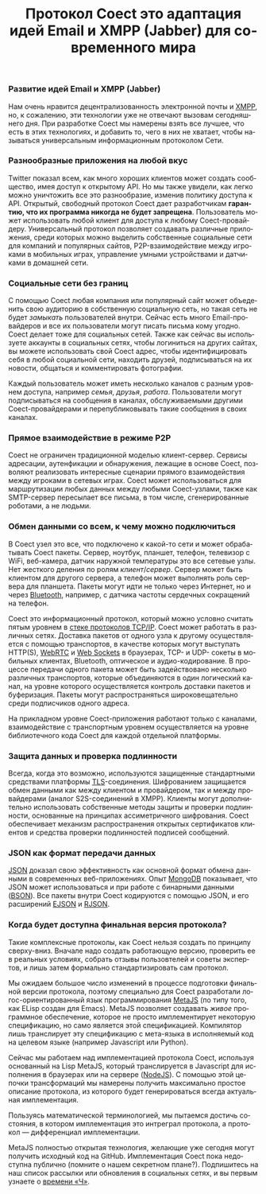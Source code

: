 ﻿---
layout: 'default'
slug: 'protocol'
url: '/ru/protocol/'
lang: 'ru'
title: 'Протокол Coect это адаптация идей Email и XMPP (Jabber) для современного мира'
head: 'Протокол'
description: >
  Нам очень нравится децентрализованность электронной почты и XMPP, но, к сожалению, эти
  технологии уже не отвечают вызовам сегодняшнего дня. При разработке Coect мы
  намерены взять все лучшее, что есть в этих технологиях, и добавить то, чего в них
  не хватает, чтобы называться универсальным информационным протоколом Сети.
---

### Развитие идей Email и XMPP (Jabber)

Нам очень нравится децентрализованность электронной почты и [XMPP](http://xmpp.org), но, к сожалению, эти
технологии уже не отвечают вызовам сегодняшнего дня. При разработке Coect мы
намерены взять все лучшее, что есть в этих технологиях, и добавить то, чего в них
не хватает, чтобы называться универсальным информационным протоколом Сети.

### Разнообразные приложения на любой вкус

Twitter показал всем, как много хороших клиентов может создать сообщество,
имея доступ к открытому API. Но мы также увидели, как легко можно уничтожить все
это разнообразие, изменив политику доступа к API. Открытый, свободный протокол
Coect дает разработчикам **гарантию, что их программа никогда не будет
запрещена**. Пользователь может использовать любой клиент для доступа к любому
Coect-провайдеру. Универсальный протокол позволяет создавать различные
приложения, среди которых можно выделить собственные социальные сети для
компаний и популярных сайтов, P2P-взаимодействие между игроками в мобильных
играх, управление умными устройствами и датчиками в домашней сети.

### Социальные сети без границ

С помощью Coect любая компания или популярный сайт может объеденить свою
аудиторию в собственную социальную сеть, но такая сеть не будет _замыкать_
пользователей внутри. Сейчас есть много Email-провайдеров и все их
пользователи могут писать письма кому угодно. Coect делает тоже для социальных
сетей. Также как сейчас вы используете аккаунты в социальных сетях, чтобы
логиниться на других сайтах, вы можете использовать свой Coect адрес, чтобы
идентифицировать себя в любой социальной сети, находить друзей,
подписываться на их новости, общаться и комментировать фотографии.

Каждый пользователь может иметь несколько каналов с разным уровнем доступа,
например _семья_, _друзья_, _работа_. Пользователи могут подписываться на
сообщения в каналах, обслуживаемыми другими Coect-провайдерами и
перепубликовывать такие сообщения в своих каналах.

### Прямое взаимодействие в режиме P2P

Coect не ограничен традиционной моделью клиент-сервер. Сервисы адресации,
аутенфикации и обнаружения, лежащие в основе Coect, позволяют реализовать
интересные сценарии прямого взаимодействия между игроками в сетевых играх.
Coect может использоваться для маршрутизации любых данных между любыми
Coect-узлами, также как SMTP-сервер пересылает все письма, в том числе,
сгенерированные роботами, а не людьми.

### Обмен данными со всем, к чему можно подключиться

В Coect узел это все, что подключено к какой-то сети и может обрабатывать Coect
пакеты. Сервер, ноутбук, планшет, телефон, телевизор с WiFi, веб-камера, датчик
наружной температуры это все сетевые узлы. Нет жесткого деления по ролям _клиент_/_сервер_. Сервер может быть
клиентом для другого сервера, а телефон может выполнять роль сервера для
планшета. Пакеты могут идти не только через Интернет, но и через
[Bluetooth](http://en.wikipedia.org/wiki/Bluetooth_low_energy), например, c датчика частоты
сердечных сокращений на телефон.

Coect это информационный протокол, который можно условно считать пятым уровнем в
[стеке протоколов TCP/IP](http://ru.wikipedia.org/wiki/TCP/IP). Coect может
работать в различных сетях. Доставка пакетов от одного узла к другому
осуществляется с помощью транспортов, в качестве которых могут выступать
HTTP(S), [WebRTC](http://www.webrtc.org/) и [Web
Sockets](http://www.websocket.org/) в браузерах, TCP- и UDP- сокеты в мобильных
клиентах, Bluetooth, оптическое и аудио-кодирование. В процессе передачи одного
пакета может быть задействовано несколько различных транспортов, которые объединяются в
один логический канал, на уровне которого осуществляется контроль доставки
пакетов и буферизация. Пакеты могут распространяться широковещательно среди подписчиков одного адреса.

На прикладном уровне Coect-приложения работают только с каналами,
взаимодействие с транспортным уровнем осуществляется на уровне библиотечного
кода Coect для каждой отдельной платформы. 

### Защита данных и проверка подлинности

Всегда, когда это возможно, используются защищенные стандартными средствами платформы
[TLS](http://en.wikipedia.org/wiki/Transport_Layer_Security)-соединения.
Шифрованием защищается обмен данными как между клиентом и провайдером, так и между
провайдерами (аналог S2S-соединений в XMPP). Клиенты могут дополнительно
использовать собственные методы защиты и проверки подлинности, основанные на
принципах ассиметричного шифрования. Coect обеспечивает механизм распространения
открытых сертификатов клиентов и средства проверки подлинностей подписей
сообщений.


### JSON как формат передачи данных

[JSON](http://www.json.org/) доказал свою эффективность как основной формат
обмена данными в современных веб-приложениях. Опыт
[MongoDB](http://www.mongodb.org/) показывает, что JSON может использоваться и при
работе с бинарными данными ([BSON](http://bsonspec.org)). Все пакеты внутри Coect
кодируются с помощью JSON, и его расширений
[EJSON](https://github.com/sixolet/ejson) и [RJSON](https://github.com/dogada/RJSON).


### Когда будет доступна финальная версия протокола?

Такие комплексные протоколы, как Coect нельзя создать по принципу сверху-вниз. Вначале надо
создать работающую версию, проверить ее в реальных условиях, собрать отзывы
пользовтелей и советы экспертов, и лишь затем формально стандартизировать сам протокол.

Мы ожидаем большое число изменений в процессе подготовки финальной
версии протокола, поэтому специально для Coect разработали
логос-ориентированный язык программирования [MetaJS](../metajs/) (по типу того, как ELisp
создан для Emacs). MetaJS позволяет создавать
_живое_ программное обеспечение, которое не просто имплементирует некоторую спецификацию, но само является этой
спецификацией. Компилятор лишь транслирует эту спецификацию с мета-языка в исполняемый
код на целевом языке (например Javascript или Python).

Сейчас мы работаем над имплементацией протокола Coect, используя основанный на Lisp
MetaJS, который транслируется в Javascript для исполнения в браузерах или на
сервере ([NodeJS](http://nodejs.org/)). C помощью этой цепочки трансформаций
мы намерены получить максимально простое описание протокола, из
которого будет генерироваться всегда актуальная имплементация.

Пользуясь математической терминологией, мы пытаемся достичь состояния, в котором
имплементация это интреграл протокола, а протокол &mdash; дифференциал
имплементации.

MetaJS полностью открытая технология, желающие уже сегодня могут получить исходный код на
GitHub. Имплементация Coect пока недоступна публично (помните о нашем
секретном плане?). Подпишитесь на наш список рассылки или обновления в
социальных сетях, и вы первым узнаете о [времени &laquo;Ч&raquo;](https://ru.wikipedia.org/wiki/%D0%92%D1%80%D0%B5%D0%BC%D1%8F_%D0%A7).


